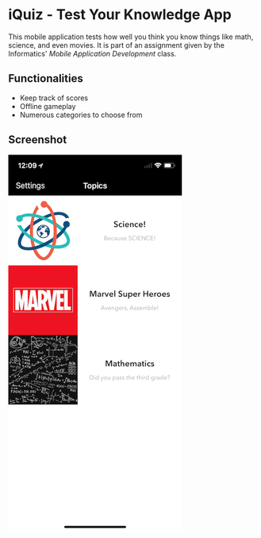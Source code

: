 # iQuiz - Test Your Knowledge App

This mobile application tests how well you think you know things like math, science, and even movies. It is part of an assignment given by the Informatics' *Mobile Application Development* class.

## Functionalities

- Keep track of scores
- Offline gameplay
- Numerous categories to choose from

## Screenshot

![screenshot.png](screenshot.png)